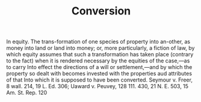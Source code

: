 ---
title: Conversion
letter: C
permalink: "/definitions/bld-conversion.html"
body: In equity. The trans-formation of one species of property into an-other, as
  money into land or land into money; or, more particularly, a fiction of law, by
  which equity assumes that such a transformation has taken place (contrary to the
  fact) when it is rendered necessary by the equities of the case,—as to carry Into
  effect the directions of a will or settlement,—and by which the property so dealt
  with becomes invested with the properties aud attributes of that Into which it is
  supposed to have been converted. Seymour v. Freer, 8 wall. 214, 19 L. Ed. 306; Uaward
  v. Peuvey, 128 111. 430, 21 N. E. 503, 15 Am. St. Rep. 120
published_at: '2018-07-07'
source: Black's Law Dictionary 2nd Ed (1910)
layout: post
---